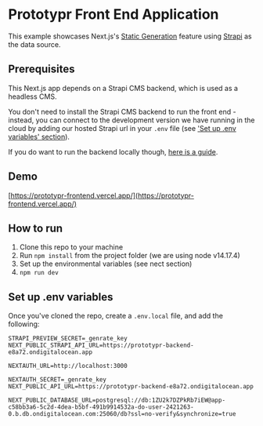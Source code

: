 # Prototypr Front End Application

This example showcases Next.js's [Static Generation](https://nextjs.org/docs/basic-features/pages) feature using [Strapi](https://strapi.io/) as the data source.

## Prerequisites
This Next.js app depends on a Strapi CMS backend, which is used as a headless CMS.

You don't need to install the Strapi CMS backend to run the front end - instead, you can connect to the development version we have running in the cloud by adding our hosted Strapi url in your `.env` file (see ['Set up .env variables' section](https://github.com/Prototypr/prototypr-frontend#set-up-env-variables)).

If you do want to run the backend locally though, [here is a guide](https://prototypr-gftw.vercel.app/back-end). 

## Demo

[https://prototypr-frontend.vercel.app/](https://prototypr-frontend.vercel.app/)


## How to run

1. Clone this repo to your machine
2. Run `npm install` from the project folder (we are using node v14.17.4)
3. Set up the environmental variables (see nect section)
4. `npm run dev` 


## Set up .env variables

Once you've cloned the repo, create a `.env.local` file, and add the following:

```code
STRAPI_PREVIEW_SECRET=_genrate_key
NEXT_PUBLIC_STRAPI_API_URL=https://prototypr-backend-e8a72.ondigitalocean.app

NEXTAUTH_URL=http://localhost:3000

NEXTAUTH_SECRET=_genrate_key
NEXT_PUBLIC_API_URL=https://prototypr-backend-e8a72.ondigitalocean.app

NEXT_PUBLIC_DATABASE_URL=postgresql://db:1ZU2k7DZPkRb7iEW@app-c58bb3a6-5c2d-4dea-b5bf-491b9914532a-do-user-2421263-0.b.db.ondigitalocean.com:25060/db?ssl=no-verify&synchronize=true
```